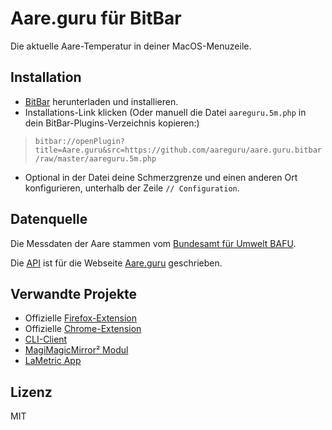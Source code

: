 # Aare.guru für BitBar

Die aktuelle Aare-Temperatur in deiner MacOS-Menuzeile.

## Installation

- [BitBar](https://getbitbar.com) herunterladen und installieren.
- Installations-Link klicken (Oder manuell die Datei `aareguru.5m.php` in dein BitBar-Plugins-Verzeichnis kopieren:)

> `bitbar://openPlugin?title=Aare.guru&src=https://github.com/aareguru/aare.guru.bitbar/raw/master/aareguru.5m.php`

- Optional in der Datei deine Schmerzgrenze und einen anderen Ort konfigurieren, unterhalb der Zeile `// Configuration`.

## Datenquelle

Die Messdaten der Aare stammen vom [Bundesamt für Umwelt BAFU](https://www.hydrodaten.admin.ch).

Die [API](https://aareguru.existenz.ch) ist für die Webseite [Aare.guru](https://aare.guru) geschrieben.

## Verwandte Projekte

- Offizielle [Firefox-Extension](https://addons.mozilla.org/de/firefox/addon/aare-guru/)
- Offizielle [Chrome-Extension](https://chrome.google.com/webstore/detail/aareguru/oaicpaghidmlakfogpmjpopkjhncjjfe?hl=de)
- [CLI-Client](https://github.com/gexclaude/aaregurucli/)
- [MagiMagicMirror² Modul](https://github.com/buge/MMM-AareGuru)
- [LaMetric App](https://apps.lametric.com/apps/aare_temperatur_anzeige__daten_von_aare_guru_/8544)

## Lizenz

MIT
